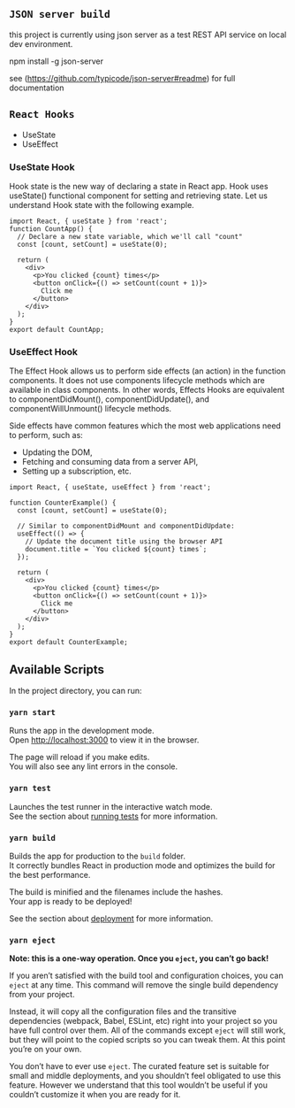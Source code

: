 ## `JSON server build`

this project is currently using json server as a test REST API service on local dev environment. 

npm install -g json-server

see (https://github.com/typicode/json-server#readme) for full documentation

## `React Hooks`

- UseState
- UseEffect

### UseState Hook
Hook state is the new way of declaring a state in React app. Hook uses useState() functional component for setting and retrieving state. Let us understand Hook state with the following example.

``` 
import React, { useState } from 'react';  
function CountApp() {  
  // Declare a new state variable, which we'll call "count"  
  const [count, setCount] = useState(0);  
  
  return (  
    <div>  
      <p>You clicked {count} times</p>  
      <button onClick={() => setCount(count + 1)}>  
        Click me  
      </button>  
    </div>  
  );  
}  
export default CountApp; 
```
### UseEffect Hook
The Effect Hook allows us to perform side effects (an action) in the function components. It does not use components lifecycle methods which are available in class components. In other words, Effects Hooks are equivalent to componentDidMount(), componentDidUpdate(), and componentWillUnmount() lifecycle methods.

Side effects have common features which the most web applications need to perform, such as:

- Updating the DOM,
- Fetching and consuming data from a server API,
- Setting up a subscription, etc.

```
import React, { useState, useEffect } from 'react';  
  
function CounterExample() {  
  const [count, setCount] = useState(0);  
  
  // Similar to componentDidMount and componentDidUpdate:  
  useEffect(() => {  
    // Update the document title using the browser API  
    document.title = `You clicked ${count} times`;  
  });  
  
  return (  
    <div>  
      <p>You clicked {count} times</p>  
      <button onClick={() => setCount(count + 1)}>  
        Click me  
      </button>  
    </div>  
  );  
}  
export default CounterExample;  
```

## Available Scripts

In the project directory, you can run:

### `yarn start`

Runs the app in the development mode.\
Open [http://localhost:3000](http://localhost:3000) to view it in the browser.

The page will reload if you make edits.\
You will also see any lint errors in the console.

### `yarn test`

Launches the test runner in the interactive watch mode.\
See the section about [running tests](https://facebook.github.io/create-react-app/docs/running-tests) for more information.

### `yarn build`

Builds the app for production to the `build` folder.\
It correctly bundles React in production mode and optimizes the build for the best performance.

The build is minified and the filenames include the hashes.\
Your app is ready to be deployed!

See the section about [deployment](https://facebook.github.io/create-react-app/docs/deployment) for more information.

### `yarn eject`

**Note: this is a one-way operation. Once you `eject`, you can’t go back!**

If you aren’t satisfied with the build tool and configuration choices, you can `eject` at any time. This command will remove the single build dependency from your project.

Instead, it will copy all the configuration files and the transitive dependencies (webpack, Babel, ESLint, etc) right into your project so you have full control over them. All of the commands except `eject` will still work, but they will point to the copied scripts so you can tweak them. At this point you’re on your own.

You don’t have to ever use `eject`. The curated feature set is suitable for small and middle deployments, and you shouldn’t feel obligated to use this feature. However we understand that this tool wouldn’t be useful if you couldn’t customize it when you are ready for it.



